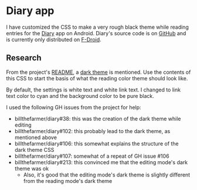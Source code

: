 # Diary app

I have customized the CSS to make a very rough black theme while reading
entries for the [Diary](https://billthefarmer.github.io/diary/) app on Android.
Diary's source code is on [GitHub](https://github.com/billthefarmer/diary) and
is currently only distributed on [F-Droid](https://f-droid.org/packages/org.billthefarmer.diary/).

## Research
From the project's [README](https://github.com/billthefarmer/diary#readme), a
[dark theme](https://github.com/billthefarmer/diary/blob/master/data/dark.md)
is mentioned.  Use the contents of this CSS to start the basis of what the
reading color theme should look like.

By default, the settings is white text and white link text.  I changed to link
text color to cyan and the background color to be pure black.

I used the following GH issues from the project for help:

* billthefarmer/diary#38: this was the creation of the dark theme while editing
* billthefarmer/diary#102: this probably lead to the dark theme, as mentioned above
* billthefarmer/diary#106: this somewhat explains the structure of the dark theme CSS
* billthefarmer/diary#107: somewhat of a repeat of GH issue &#35;106
* billthefarmer/diary#213: this convinced me that the editing mode's dark theme was ok
    * Also, it's good that the editing mode's dark theme is slightly different from the reading mode's dark theme

